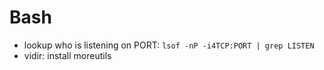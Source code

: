 # Bash

- lookup who is listening on PORT: `lsof -nP -i4TCP:PORT | grep LISTEN`
- vidir: install moreutils
